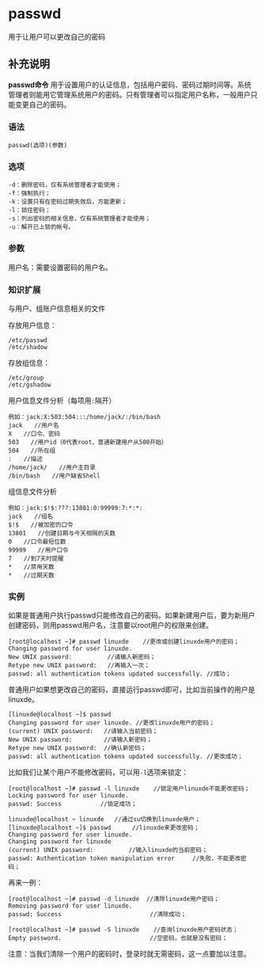 passwd
===

用于让用户可以更改自己的密码

## 补充说明

**passwd命令** 用于设置用户的认证信息，包括用户密码、密码过期时间等。系统管理者则能用它管理系统用户的密码。只有管理者可以指定用户名称，一般用户只能变更自己的密码。

### 语法  

```
passwd(选项)(参数)
```

### 选项  

```
-d：删除密码，仅有系统管理者才能使用；
-f：强制执行；
-k：设置只有在密码过期失效后，方能更新；
-l：锁住密码；
-s：列出密码的相关信息，仅有系统管理者才能使用；
-u：解开已上锁的帐号。
```

### 参数  

用户名：需要设置密码的用户名。

### 知识扩展  

与用户、组账户信息相关的文件

存放用户信息：

```
/etc/passwd
/etc/shadow
```

存放组信息：

```
/etc/group
/etc/gshadow
```

用户信息文件分析（每项用`:`隔开）

```
例如：jack:X:503:504:::/home/jack/:/bin/bash
jack　　//用户名
X　　//口令、密码
503　　//用户id（0代表root、普通新建用户从500开始）
504　　//所在组
:　　//描述
/home/jack/　　//用户主目录
/bin/bash　　//用户缺省Shell
```

组信息文件分析

```
例如：jack:$!$:???:13801:0:99999:7:*:*:
jack　　//组名
$!$　　//被加密的口令
13801　　//创建日期与今天相隔的天数
0　　//口令最短位数
99999　　//用户口令
7　　//到7天时提醒
*　　//禁用天数
*　　//过期天数
```

### 实例  

如果是普通用户执行passwd只能修改自己的密码。如果新建用户后，要为新用户创建密码，则用passwd用户名，注意要以root用户的权限来创建。

```
[root@localhost ~]# passwd linuxde    //更改或创建linuxde用户的密码；
Changing password for user linuxde.
New UNIX password:          //请输入新密码；
Retype new UNIX password:   //再输入一次；
passwd: all authentication tokens updated successfully. //成功；
```

普通用户如果想更改自己的密码，直接运行passwd即可，比如当前操作的用户是linuxde。

```
[linuxde@localhost ~]$ passwd
Changing password for user linuxde. //更改linuxde用户的密码；
(current) UNIX password:   //请输入当前密码；
New UNIX password:         //请输入新密码；
Retype new UNIX password:  //确认新密码；
passwd: all authentication tokens updated successfully. //更改成功；
```

比如我们让某个用户不能修改密码，可以用`-l`选项来锁定：

```
[root@localhost ~]# passwd -l linuxde    //锁定用户linuxde不能更改密码；
Locking password for user linuxde.
passwd: Success           //锁定成功；

linuxde@localhost ~ linuxde   //通过su切换到linuxde用户；
[linuxde@localhost ~]$ passwd      //linuxde来更改密码；
Changing password for user linuxde.
Changing password for linuxde
(current) UNIX password:          //输入linuxde的当前密码；
passwd: Authentication token manipulation error     //失败，不能更改密码；
```

再来一例：

```
[root@localhost ~]# passwd -d linuxde  //清除linuxde用户密码；
Removing password for user linuxde.
passwd: Success                         //清除成功；

[root@localhost ~]# passwd -S linuxde    //查询linuxde用户密码状态；
Empty password.                         //空密码，也就是没有密码；
```

注意：当我们清除一个用户的密码时，登录时就无需密码，这一点要加以注意。


<!-- Linux命令行搜索引擎：https://jaywcjlove.github.io/linux-command/ -->